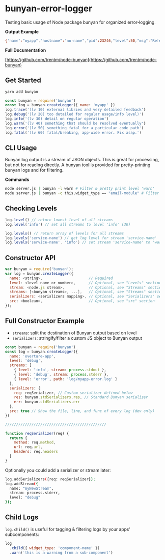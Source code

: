 # bunyan-error-logger

Testing basic usage of Node package bunyan for organized error-logging.

**Output Example**

```sh
{"name":"myapp","hostname":"no-name","pid":23246,"level":50,"msg":"ReferenceError: pe is not defined","time":"2017-12-10T21:44:28.246Z","v":0}
```

**Full Documentation**

[https://github.com/trentm/node-bunyan](https://github.com/trentm/node-bunyan)

## Get Started

```sh
yarn add bunyan
```

```js
const bunyan = require('bunyan')
const log = bunyan.createLogger({ name: 'myapp' })
log.trace('(lv 10) external libries and very detailed feedback')
log.debug('(lv 20) too detailed for regular usage/info level)')
log.info('(lv 30) detail on regular operation')
log.warn('(lv 40) something that should be resolved eventually')
log.error('(lv 50) something fatal for a particular code path')
log.fatal('(lv 60) fatal/breaking, app-wide error. Fix asap.')
```

## CLI Usage

Bunyan log output is a stream of JSON objects. This is great for processing, but not for reading directly. A bunyan tool is provided for pretty-printing bunyan logs and for filtering.

**Commands**

```sh
node server.js | bunyan -l warn # Filter & pretty print level 'warn'
node server.js | bunyan -c this.widget_type == "email-module" # Filter based on any createLogger() field
```

## Checking Levels

```js
log.level() // return lowest level of all streams
log.level('info') // set all streams to level 'info' (30)

log.levels() // return array of levels for all streams
log.levels('service-name') // get log level for stream 'service-name'
log.levels('service-name', 'info') // set stream 'service-name' to 'warn' (40)
```

## Constructor API

```js
var bunyan = require('bunyan');
var log = bunyan.createLogger({
  name: <string>,                     // Required
  level: <level name or number>,      // Optional, see "Levels" section
  stream: <node.js stream>,           // Optional, see "Streams" section
  streams: [<bunyan streams>, ...],   // Optional, see "Streams" section
  serializers: <serializers mapping>, // Optional, see "Serializers" section
  src: <boolean>,                     // Optional, see "src" section
});
```

## Full Constructor Example

* `streams`: split the destination of Bunyan output based on level
* `serializers`: stringify/filter a custom JS object to Bunyan output

```js
const bunyan = require('bunyan')
const log = bunyan.createLogger({
  name: 'overture-app',
  level: 'debug',
  streams: [
    { level: 'info', stream: process.stdout },
    { level: 'debug', stream: process.stderr },
    { level: 'error', path: 'log/myapp-error.log' }
  ],
  serializers: {
    req: reqSerializer, // Custom serializer defined below
    res: bunyan.stdSerializers.res, // Standard Bunyan serializer
    err: bunyan.stdSerializers.err
  },
  src: true // Show the file, line, and func of every log (dev only)
})

//////////////////////////////////////////////

function reqSerializer(req) {
  return {
    method: req.method,
    url: req.url,
    headers: req.headers
  }
}
```

Optionally you could add a serializer or stream later:

```sh
log.addSerializers({req: reqSerializer});
log.addStream({
  name: "myNewStream",
  stream: process.stderr,
  level: "debug"
});
```

## Child Logs

`log.child()` is useful for tagging & filtering logs by your apps' subcomponents:

```js
log
  .child({ widget_type: 'component-name' })
  .warn('this is a warning from a sub-component')
```
